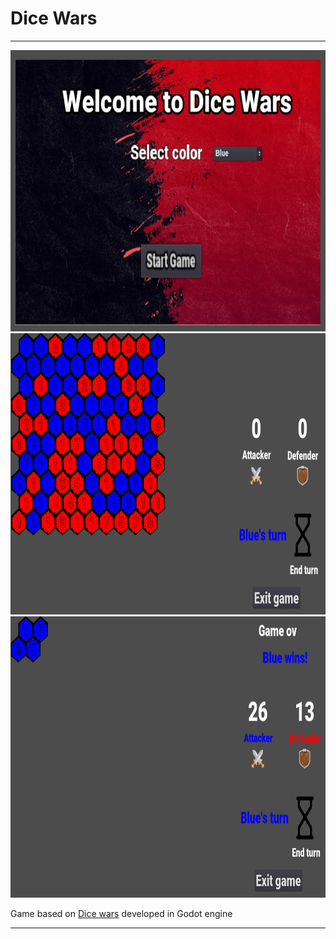 # Dice Wars

---

<img src="img/intro.png" height="450" width="750"/>
<img src="img/game.png" height="450" width="750"/>
<img src="img/game_over.png" height="450" width="750"/>

Game based on [Dice wars](https://www.gamedesign.jp/games/dicewars/) developed in Godot engine

---
